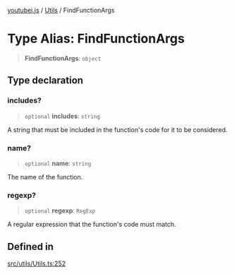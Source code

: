 [youtubei.js](../../../README.md) / [Utils](../README.md) / FindFunctionArgs

# Type Alias: FindFunctionArgs

> **FindFunctionArgs**: `object`

## Type declaration

### includes?

> `optional` **includes**: `string`

A string that must be included in the function's code for it to be considered.

### name?

> `optional` **name**: `string`

The name of the function.

### regexp?

> `optional` **regexp**: `RegExp`

A regular expression that the function's code must match.

## Defined in

[src/utils/Utils.ts:252](https://github.com/LuanRT/YouTube.js/blob/eb21af33db708f0355f4fb15881f5d4fabc7b06c/src/utils/Utils.ts#L252)
